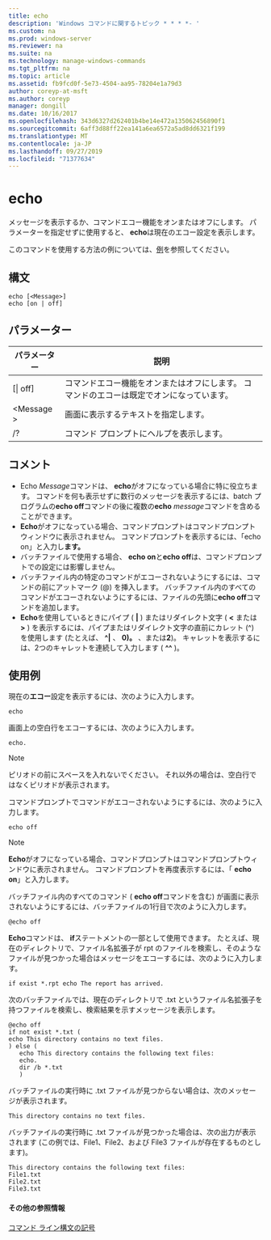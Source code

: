 ```yaml
---
title: echo
description: 'Windows コマンドに関するトピック * * * *- '
ms.custom: na
ms.prod: windows-server
ms.reviewer: na
ms.suite: na
ms.technology: manage-windows-commands
ms.tgt_pltfrm: na
ms.topic: article
ms.assetid: fb9fcd0f-5e73-4504-aa95-78204e1a79d3
author: coreyp-at-msft
ms.author: coreyp
manager: dongill
ms.date: 10/16/2017
ms.openlocfilehash: 343d6327d262401b4be14e472a135062456890f1
ms.sourcegitcommit: 6aff3d88ff22ea141a6ea6572a5ad8dd6321f199
ms.translationtype: MT
ms.contentlocale: ja-JP
ms.lasthandoff: 09/27/2019
ms.locfileid: "71377634"
---
```

# <a name="echo"></a>echo



メッセージを表示するか、コマンドエコー機能をオンまたはオフにします。 パラメーターを指定せずに使用すると、 **echo**は現在のエコー設定を表示します。

このコマンドを使用する方法の例については、[例](#examples)を参照してください。

## <a name="syntax"></a>構文

```
echo [<Message>]
echo [on | off]
```

## <a name="parameters"></a>パラメーター

|パラメーター|説明|
|---------|-----------|
|[\| off]|コマンドエコー機能をオンまたはオフにします。 コマンドのエコーは既定でオンになっています。|
|\<Message >|画面に表示するテキストを指定します。|
|/?|コマンド プロンプトにヘルプを表示します。|

## <a name="remarks"></a>コメント

-   Echo *Message*コマンドは、 **echo**がオフになっている場合に特に役立ちます。 コマンドを何も表示せずに数行のメッセージを表示するには、batch プログラムの**echo off**コマンドの後に複数の**echo** *message*コマンドを含めることができます。
-   **Echo**がオフになっている場合、コマンドプロンプトはコマンドプロンプトウィンドウに表示されません。 コマンドプロンプトを表示するには、「echo on」と入力し**ます。**
-   バッチファイルで使用する場合、 **echo on**と**echo off**は、コマンドプロンプトでの設定には影響しません。
-   バッチファイル内の特定のコマンドがエコーされないようにするには、コマンドの前にアットマーク (@) を挿入します。 バッチファイル内のすべてのコマンドがエコーされないようにするには、ファイルの先頭に**echo off**コマンドを追加します。
-   **Echo**を使用しているときにパイプ ( **|** ) またはリダイレクト文字 ( **<** または **>** ) を表示するには、パイプまたはリダイレクト文字の直前にカレット (^) を使用します (たとえば、 **^|** 、 **0)。** 、または**2**)。 キャレットを表示するには、2つのキャレットを連続して入力します ( **^^** )。

## <a name="examples"></a>使用例

現在の**エコー**設定を表示するには、次のように入力します。

```
echo
```

画面上の空白行をエコーするには、次のように入力します。

```
echo.
```

> [!NOTE]
> ピリオドの前にスペースを入れないでください。 それ以外の場合は、空白行ではなくピリオドが表示されます。

コマンドプロンプトでコマンドがエコーされないようにするには、次のように入力します。

```
echo off 
```

> [!NOTE]
> **Echo**がオフになっている場合、コマンドプロンプトはコマンドプロンプトウィンドウに表示されません。 コマンドプロンプトを再度表示するには、「 **echo on**」と入力します。

バッチファイル内のすべてのコマンド ( **echo off**コマンドを含む) が画面に表示されないようにするには、バッチファイルの1行目で次のように入力します。

```
@echo off
```

**Echo**コマンドは、 **if**ステートメントの一部として使用できます。 たとえば、現在のディレクトリで、ファイル名拡張子が rpt のファイルを検索し、そのようなファイルが見つかった場合はメッセージをエコーするには、次のように入力します。

```
if exist *.rpt echo The report has arrived.
```

次のバッチファイルでは、現在のディレクトリで .txt というファイル名拡張子を持つファイルを検索し、検索結果を示すメッセージを表示します。

```
@echo off
if not exist *.txt (
echo This directory contains no text files.
) else (
   echo This directory contains the following text files:
   echo.
   dir /b *.txt
   )
```

バッチファイルの実行時に .txt ファイルが見つからない場合は、次のメッセージが表示されます。

```
This directory contains no text files.
```

バッチファイルの実行時に .txt ファイルが見つかった場合は、次の出力が表示されます (この例では、File1、File2、および File3 ファイルが存在するものとします)。

```
This directory contains the following text files:
File1.txt
File2.txt
File3.txt
```

#### <a name="additional-references"></a>その他の参照情報

[コマンド ライン構文の記号](command-line-syntax-key.md)
